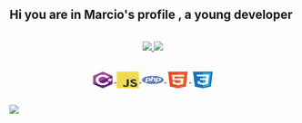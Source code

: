 ## Hi you are in Marcio's profile , a young developer 

<br>
<div align="center">
  <a href="https://github.com/MarcioDias71">
  <img height="180em" src="https://github-readme-stats.vercel.app/api/top-langs/?username=MarcioDias71&layout=compact&langs_count=7&theme=dark"/>
  <img height="180em" src="https://github-readme-stats.vercel.app/api?username=MarcioDias71&show_icons=true&theme=dark&include_all_commits=true&count_private=true"/>
</div>
<div style="display: inline_block" align="center"><br><br>

  <img align="center" alt="csharp" height="30" width="40" src="https://raw.githubusercontent.com/devicons/devicon/master/icons/csharp/csharp-original.svg">
  <img align="center" alt="js" height="30" width="40" src="https://raw.githubusercontent.com/devicons/devicon/master/icons/javascript/javascript-original.svg">
  <img align="center" alt="php" height="30" width="40" src="https://raw.githubusercontent.com/devicons/devicon/master/icons/php/php-plain.svg">
  <img align="center" alt="HTML" height="30" width="40" src="https://raw.githubusercontent.com/devicons/devicon/master/icons/html5/html5-original.svg">
  <img align="center" alt="CSS" height="30" width="40" src="https://raw.githubusercontent.com/devicons/devicon/master/icons/css3/css3-original.svg">

</div>
  
  ## 
<div> 
    <a href="https://www.linkedin.com/in/marcio-dias-049759203" target="_blank"><img src="https://img.shields.io/badge/-LinkedIn-%230077B5?style=for-the-badge&logo=linkedin&logoColor=white" target="_blank"></a> 
  
</div>
<!--
**MarcioDias71/MarcioDias71** is a ✨ _special_ ✨ repository because its `README.md` (this file) appears on your GitHub profile.

Here are some ideas to get you started:

- 🔭 I’m currently working on ...
- 🌱 I’m currently learning ...
- 👯 I’m looking to collaborate on ...
- 🤔 I’m looking for help with ...
- 💬 Ask me about ...
- 📫 How to reach me: ...
- 😄 Pronouns: ...
- ⚡ Fun fact: ...
-->

